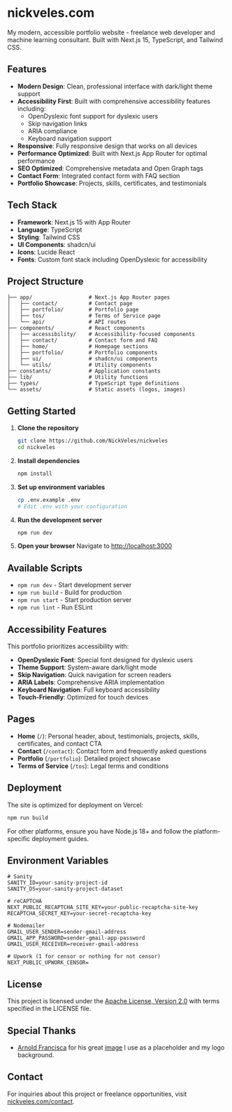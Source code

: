 # nickveles.com

My modern, accessible portfolio website - freelance web developer and machine learning consultant. Built with Next.js 15, TypeScript, and Tailwind CSS.

## Features

- **Modern Design**: Clean, professional interface with dark/light theme support
- **Accessibility First**: Built with comprehensive accessibility features including:
  - OpenDyslexic font support for dyslexic users
  - Skip navigation links
  - ARIA compliance
  - Keyboard navigation support
- **Responsive**: Fully responsive design that works on all devices
- **Performance Optimized**: Built with Next.js App Router for optimal performance
- **SEO Optimized**: Comprehensive metadata and Open Graph tags
- **Contact Form**: Integrated contact form with FAQ section
- **Portfolio Showcase**: Projects, skills, certificates, and testimonials

## Tech Stack

- **Framework**: Next.js 15 with App Router
- **Language**: TypeScript
- **Styling**: Tailwind CSS
- **UI Components**: shadcn/ui
- **Icons**: Lucide React
- **Fonts**: Custom font stack including OpenDyslexic for accessibility

## Project Structure

```
├── app/                  # Next.js App Router pages
│   ├── contact/          # Contact page
│   ├── portfolio/        # Portfolio page
│   ├── tos/              # Terms of Service page
│   └── api/              # API routes
├── components/           # React components
│   ├── accessibility/    # Accessibility-focused components
│   ├── contact/          # Contact form and FAQ
│   ├── home/             # Homepage sections
│   ├── portfolio/        # Portfolio components
│   ├── ui/               # shadcn/ui components
│   └── utils/            # Utility components
├── constants/            # Application constants
├── lib/                  # Utility functions
├── types/                # TypeScript type definitions
└── assets/               # Static assets (logos, images)
```

## Getting Started

1. **Clone the repository**

   ```bash
   git clone https://github.com/NickVeles/nickveles
   cd nickveles
   ```

2. **Install dependencies**

   ```bash
   npm install
   ```

3. **Set up environment variables**

   ```bash
   cp .env.example .env
   # Edit .env with your configuration
   ```

4. **Run the development server**

   ```bash
   npm run dev
   ```

5. **Open your browser**
   Navigate to [http://localhost:3000](http://localhost:3000)

## Available Scripts

- `npm run dev` - Start development server
- `npm run build` - Build for production
- `npm run start` - Start production server
- `npm run lint` - Run ESLint

## Accessibility Features

This portfolio prioritizes accessibility with:

- **OpenDyslexic Font**: Special font designed for dyslexic users
- **Theme Support**: System-aware dark/light mode
- **Skip Navigation**: Quick navigation for screen readers
- **ARIA Labels**: Comprehensive ARIA implementation
- **Keyboard Navigation**: Full keyboard accessibility
- **Touch-Friendly**: Optimized for touch devices

## Pages

- **Home** (`/`): Personal header, about, testimonials, projects, skills, certificates, and contact CTA
- **Contact** (`/contact`): Contact form and frequently asked questions
- **Portfolio** (`/portfolio`): Detailed project showcase
- **Terms of Service** (`/tos`): Legal terms and conditions

## Deployment

The site is optimized for deployment on Vercel:

```bash
npm run build
```

For other platforms, ensure you have Node.js 18+ and follow the platform-specific deployment guides.

## Environment Variables

```
# Sanity
SANITY_ID=your-sanity-project-id
SANITY_DS=your-sanity-project-dataset

# reCAPTCHA
NEXT_PUBLIC_RECAPTCHA_SITE_KEY=your-public-recaptcha-site-key
RECAPTCHA_SECRET_KEY=your-secret-recaptcha-key

# Nodemailer
GMAIL_USER_SENDER=sender-gmail-address
GMAIL_APP_PASSWORD=sender-gmail-app-password
GMAIL_USER_RECEIVER=receiver-gmail-address

# Upwork (1 for censor or nothing for not censor)
NEXT_PUBLIC_UPWORK_CENSOR=
```

## License

This project is licensed under the [Apache License, Version 2.0](https://www.apache.org/licenses/LICENSE-2.0) with terms specified in the LICENSE file.

## Special Thanks

- [Arnold Francisca](https://unsplash.com/@clark_fransa) for his great [image](https://unsplash.com/photos/turned-on-macbook-pro-wit-programming-codes-display-f77Bh3inUpE) I use as a placeholder and my logo background.

## Contact

For inquiries about this project or freelance opportunities, visit [nickveles.com/contact](https://nickveles.com/contact).
